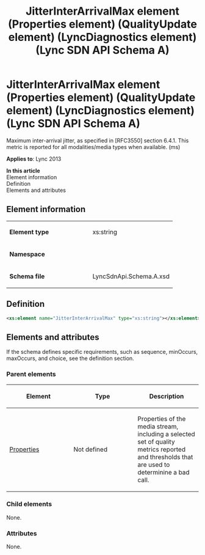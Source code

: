 ﻿---
title: JitterInterArrivalMax element (Properties element) (QualityUpdate element) (LyncDiagnostics element) (Lync SDN API Schema A)
TOCTitle: JitterInterArrivalMax element
ms:assetid: 7d51261a-c597-9db3-5683-2a101e892beb
ms:mtpsurl: https://msdn.microsoft.com/en-us/library/Dn455068(v=office.15)
ms:contentKeyID: 57260947
ms.date: 07/24/2014
mtps_version: v=office.15
dev_langs:
- xml
---

# JitterInterArrivalMax element (Properties element) (QualityUpdate element) (LyncDiagnostics element) (Lync SDN API Schema A)

Maximum inter-arrival jitter, as specified in \[RFC3550\] section 6.4.1. This metric is reported for all modalities/media types when available. (ms)


**Applies to**: Lync 2013

**In this article**  
Element information  
Definition  
Elements and attributes  

## Element information

<table>
<colgroup>
<col style="width: 50%" />
<col style="width: 50%" />
</colgroup>
<tbody>
<tr class="odd">
<td><p><strong>Element type</strong></p></td>
<td><p>xs:string</p></td>
</tr>
<tr class="even">
<td><p><strong>Namespace</strong></p></td>
<td><p></p></td>
</tr>
<tr class="odd">
<td><p><strong>Schema file</strong></p></td>
<td><p>LyncSdnApi.Schema.A.xsd</p></td>
</tr>
</tbody>
</table>


## Definition

``` xml
<xs:element name="JitterInterArrivalMax" type="xs:string"></xs:element>
```

## Elements and attributes

If the schema defines specific requirements, such as sequence, minOccurs, maxOccurs, and choice, see the definition section.

### Parent elements

<table>
<colgroup>
<col style="width: 33%" />
<col style="width: 33%" />
<col style="width: 33%" />
</colgroup>
<thead>
<tr class="header">
<th><p>Element</p></th>
<th><p>Type</p></th>
<th><p>Description</p></th>
</tr>
</thead>
<tbody>
<tr class="odd">
<td><p><a href="properties-element-qualityupdate-element-lyncdiagnostics-element-lync-sdn-api-schema-a.md">Properties</a></p></td>
<td><p>Not defined</p></td>
<td><p>Properties of the media stream, including a selected set of quality metrics reported and thresholds that are used to determinine a bad call.</p></td>
</tr>
</tbody>
</table>


### Child elements

None.

### Attributes

None.

